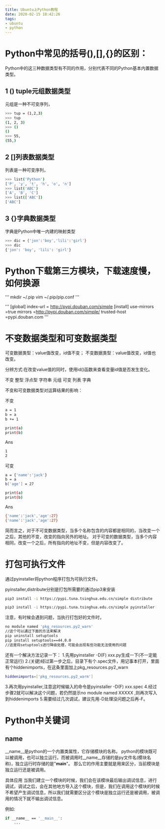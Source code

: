 ```yaml
---
title: Ubuntu上Python教程
date: 2020-02-15 18:42:26
tags:
- ubuntu
- python
---
```

# Python中常见的括号(),[],{}的区别：
Python中的这三种数据类型有不同的作用，分别代表不同的Python基本内置数据类型。

## 1 () tuple元组数据类型
元组是一种不可变序列，
```bash
>>> tup = (1,2,3)
>>> tup
(1, 2, 3)
>>> ()
()
>>> 55,
(55,)
```

## 2 []列表数据类型
列表是一种可变序列，
```bash
>>> list('Python')
['P', 'y', 't', 'h', 'o', 'n']
>>> list('ABC')
['A', 'B', 'C']
>>> list(['ABC'])
['ABC']
```

## 3 {}字典数据类型
字典是Python中唯一内建的映射类型
```bash
>>> dic = {'jon':'boy','lili':'girl'}
>>> dic
{'jon': 'boy', 'lili': 'girl'}
```

# Python下载第三方模块，下载速度慢，如何换源
'''
mkdir ~/.pip
vim ~/.pip/pip.conf
'''

'''
[global]
index-url = http://pypi.douban.com/simple
[install]
use-mirrors =true
mirrors =http://pypi.douban.com/simple/
trusted-host =pypi.douban.com
'''

# 不变数据类型和可变数据类型

可变数据类型：value值改变，id值不变；
不变数据类型：value值改变，id值也改变。

分辨方式:在改变value值的同时，使用id()函数来查看变量id值是否发生变化。

不变 整型 浮点型 字符串 元组
可变 列表 字典

不变和可变数据类型对运算结果的影响：

不变
```bash
a = 1
b = a
b += 1

print(a)
print(b)
```
Ans
```bash
1
2
```

可变
```bash
a = {'name':'jack'}
b = a
b['age'] = 27

print(a)
print(b)
```
Ans
```bash
{'name':'jack','age':27}
{'name':'jack','age':27}
```
简而言之，对于不可变数据类型，当多个名称包含的内容都是相同的，当改变一个之后，其他的不变，改变的指向另外的地址。
对于可变的数据类型，当多个内容相同，改变一个之后，所有指向的地址不变，但是内容改变了。

# 打包可执行文件
通过pyinstaller将python程序打包为可执行文件。

pyinstaller,distribute分别是打包所需要的通过pip3来安装
```bash
pip3 install -i https://pypi.tuna.tsinghua.edu.cn/simple distribute

pip3 install -i https://pypi.tuna.tsinghua.edu.cn/simple pyinstaller
```
注意，有时候会遇到问题，当执行打包好的文件时，
```bash
no module named 'pkg_resources.py2_warn'
//这个可以通过下面的方法来解决
pip uninstall setuptools
pip install setuptools==44.0.0
//这是将setuptools进行降级处理，可能会出现有些功能无法使用的问题
```
还有一个解决方法记录一下：
1.先用pyinstaller -D(F) xxx.py生成一下(不一定能正常运行)
2.(关键)经过第一步之后，目录下有个.spec文件，用记事本打开，里面有个hiddenimports，在这条里面加上pkg_resources.py2_warn
```bash
hiddenimports=['pkg_resources.py2_warm']
```
3.再次用pyinstaller,注意这时候输入的命令是pyinstaller -D(F) xxx.spec
4.经过步骤2就可以解决这个问题，若仍然提示no module named XXXXX ,则再次写入到hiddenimports
5.需要经过几次调试，建议先用-D处理没问题之后再-F。

# Python中关键词

## __name__
__name__是python的一个内置类属性，它存储模块的名称。
python的模块既可以被调用，也可以独立运行。而被调用时__name__存储的是py文件名(模块名称)，独立运行时存储的是"__main__"。
那么它的作用主要就是用来区分，当前模块是独立运行还是被调用。

具体应用
当我们建立一个模块的时候，我们会在该模块最后输出调试信息，进行调试，调试之后，会在其他地方导入这个模块，但是，我们在调用这个模块的时候不希望产生调试信息，所以我们就需要区分这个模块是独立运行还是被调用，被调用的情况下就不输出调试信息。

例如:
```bash
if __name__ == '__main__':
    ...
```
